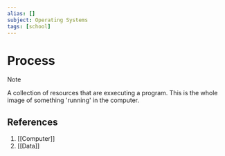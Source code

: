 ```yaml
---
alias: []
subject: Operating Systems
tags: [school]
---
```

# Process

>[!note]
> A collection of resources that are exxecuting a program. This is the whole image of something 'running' in the computer.

## References
1. [[Computer]]
2. [[Data]]